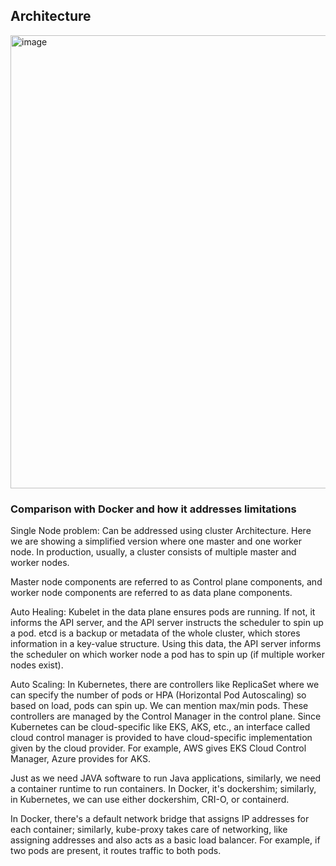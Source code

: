 ## Architecture 

<img width="725" alt="image" src="https://github.com/VamsiPothireddy/K8-HandsOn/assets/47288461/17a7a70b-169f-42cb-8565-467c118a18d4">


### Comparison with Docker and how it addresses limitations

Single Node problem: Can be addressed using cluster Architecture. Here we are showing a simplified version where one master and one worker node. In production, usually, a cluster consists of multiple master and worker nodes.

Master node components are referred to as Control plane components, and worker node components are referred to as data plane components.

Auto Healing: Kubelet in the data plane ensures pods are running. If not, it informs the API server, and the API server instructs the scheduler to spin up a pod. etcd is a backup or metadata of the whole cluster, which stores information in a key-value structure. Using this data, the API server informs the scheduler on which worker node a pod has to spin up (if multiple worker nodes exist).

Auto Scaling: In Kubernetes, there are controllers like ReplicaSet where we can specify the number of pods or HPA (Horizontal Pod Autoscaling) so based on load, pods can spin up. We can mention max/min pods. These controllers are managed by the Control Manager in the control plane. Since Kubernetes can be cloud-specific like EKS, AKS, etc., an interface called cloud control manager is provided to have cloud-specific implementation given by the cloud provider. For example, AWS gives EKS Cloud Control Manager, Azure provides for AKS.

Just as we need JAVA software to run Java applications, similarly, we need a container runtime to run containers. In Docker, it's dockershim; similarly, in Kubernetes, we can use either dockershim, CRI-O, or containerd.

In Docker, there's a default network bridge that assigns IP addresses for each container; similarly, kube-proxy takes care of networking, like assigning addresses and also acts as a basic load balancer. For example, if two pods are present, it routes traffic to both pods.

